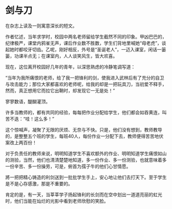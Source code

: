 # 剑与刀

在杂志上读及一则寓意深长的短文。 

作者忆述，当年求学时，校园中两名老师留给学生截然不同的印象。甲凶巴巴的，纪律极严，课堂内鸦雀无声，课后作业数不胜数，学生们背地里喊她“母老虎”，谈起她时都咬牙切齿。乙呢，刚好相反，外号是“圣诞老人”，一迈入课室，闲话一篓篓，功课半点无；在课室内，人人谈笑风生，皆大欢喜。 

现在，这位离开校园好几年的青年，以深思熟虑的冷静笔调写道： 

“当年为我所痛恨的老师，给了我一把锋利的剑，使我进入武林后有了充分的自卫与攻击能力；那位大家都喜欢的老师呢，给我的却是一把玩具刀，当初爱不释手，然而，真正想用它而拉它出鞘时，却发现它一无是处！” 

寥寥数语，醍醐灌顶。 

许多当教师的，都有共同的经验，每每把作业分配给学生，他们都会如吞黄连，叫苦不迭：“哇！这么多！” 

这个惊喊声，凝聚了无限的厌烦、无奈与不快。只是，他们没有想到，教师教导的，是整整五个班的学生，每班40人，每份作业一分配下去，教师便得苦苦地伏案改上两百份！ 

对于负责任的教师来说，明明知道学生不喜欢额外的作业、明明知道学生痛恨如山的测验，当然，他们也清清楚楚地知道，多一份作业、多一份测验，也就意味着多一份辛苦、多一份操劳，可是，俯首为孺子牛的他们心甘情愿。 

將一把把精心铸造的利剑送到一批批学生手上，安心地让他们去打天下。至于学生是不是心存感激，那是不重要的。 

肯定的是，有一天，当莘莘学子扬起锋利的长剑而在空中划出一道道亮丽的虹光时，他们当能在灿烂的光影中看到老师欣慰的笑脸。